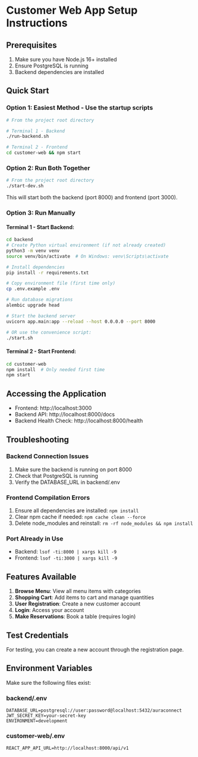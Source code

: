 # Customer Web App Setup Instructions

## Prerequisites

1. Make sure you have Node.js 16+ installed
2. Ensure PostgreSQL is running
3. Backend dependencies are installed

## Quick Start

### Option 1: Easiest Method - Use the startup scripts

```bash
# From the project root directory

# Terminal 1 - Backend
./run-backend.sh

# Terminal 2 - Frontend
cd customer-web && npm start
```

### Option 2: Run Both Together

```bash
# From the project root directory
./start-dev.sh
```

This will start both the backend (port 8000) and frontend (port 3000).

### Option 3: Run Manually

#### Terminal 1 - Start Backend:
```bash
cd backend
# Create Python virtual environment (if not already created)
python3 -m venv venv
source venv/bin/activate  # On Windows: venv\Scripts\activate

# Install dependencies
pip install -r requirements.txt

# Copy environment file (first time only)
cp .env.example .env

# Run database migrations
alembic upgrade head

# Start the backend server
uvicorn app.main:app --reload --host 0.0.0.0 --port 8000

# OR use the convenience script:
./start.sh
```

#### Terminal 2 - Start Frontend:
```bash
cd customer-web
npm install  # Only needed first time
npm start
```

## Accessing the Application

- Frontend: http://localhost:3000
- Backend API: http://localhost:8000/docs
- Backend Health Check: http://localhost:8000/health

## Troubleshooting

### Backend Connection Issues
1. Make sure the backend is running on port 8000
2. Check that PostgreSQL is running
3. Verify the DATABASE_URL in backend/.env

### Frontend Compilation Errors
1. Ensure all dependencies are installed: `npm install`
2. Clear npm cache if needed: `npm cache clean --force`
3. Delete node_modules and reinstall: `rm -rf node_modules && npm install`

### Port Already in Use
- Backend: `lsof -ti:8000 | xargs kill -9`
- Frontend: `lsof -ti:3000 | xargs kill -9`

## Features Available

1. **Browse Menu**: View all menu items with categories
2. **Shopping Cart**: Add items to cart and manage quantities
3. **User Registration**: Create a new customer account
4. **Login**: Access your account
5. **Make Reservations**: Book a table (requires login)

## Test Credentials

For testing, you can create a new account through the registration page.

## Environment Variables

Make sure the following files exist:

### backend/.env
```
DATABASE_URL=postgresql://user:password@localhost:5432/auraconnect
JWT_SECRET_KEY=your-secret-key
ENVIRONMENT=development
```

### customer-web/.env
```
REACT_APP_API_URL=http://localhost:8000/api/v1
```